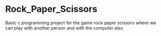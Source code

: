 # Rock_Paper_Scissors
Basic c programming project for the game rock paper scissors where we can play with another person and with the computer also
